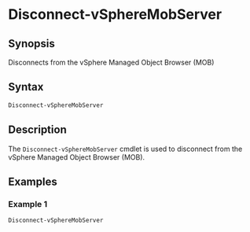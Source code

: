 # Disconnect-vSphereMobServer

## Synopsis

Disconnects from the vSphere Managed Object Browser (MOB)

## Syntax

```powershell
Disconnect-vSphereMobServer
```

## Description

The `Disconnect-vSphereMobServer` cmdlet is used to disconnect from the vSphere Managed Object Browser (MOB).

## Examples

### Example 1

```powershell
Disconnect-vSphereMobServer
```
